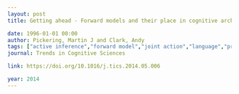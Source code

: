 ```yaml
---
layout: post
title: Getting ahead - Forward models and their place in cognitive architecture

date: 1996-01-01 00:00
author: Pickering, Martin J and Clark, Andy
tags: ["active inference","forward model","joint action","language","prediction","predictive coding","simulation"]
journal: Trends in Cognitive Sciences

link: https://doi.org/10.1016/j.tics.2014.05.006

year: 2014
---
```



